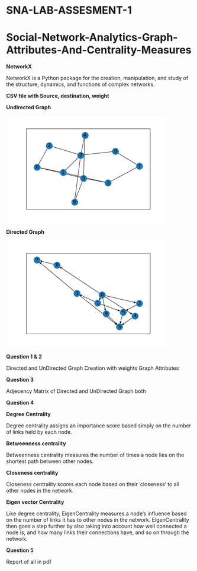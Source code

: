 # SNA-LAB-ASSESMENT-1
# Social-Network-Analytics-Graph-Attributes-And-Centrality-Measures

<b>NetworkX</b>

NetworkX is a Python package for the creation, manipulation, and study of the structure, dynamics, and functions of complex networks.



<b>CSV file with Source, destination, weight</b>

<b>Undirected Graph</b>

<img src="https://github.com/aman4computing/SNA-LAB-ASSESMENT-1/blob/main/Undirected_Graph.png">


<b>Directed Graph</b>


<img src="https://github.com/aman4computing/SNA-LAB-ASSESMENT-1/blob/main/Directed_Graph.png">



<b> Question 1 & 2 </b>

Directed and UnDirected Graph Creation with weights Graph Attributes



<b>Question 3</b>

Adjecency Matrix of Directed and UnDirected Graph both



<b>Question 4</b>



<b>Degree Centrality</b>

Degree centrality assigns an importance score based simply on the number of links held by each node.

<b>Betweenness centrality</b>

Betweenness centrality measures the number of times a node lies on the shortest path between other nodes.

<b>Closeness centrality</b>

Closeness centrality scores each node based on their ‘closeness’ to all other nodes in the network.

<b>Eigen vector Centrality</b>

Like degree centrality, EigenCentrality measures a node’s influence based on the number of links it has to other nodes in the network. EigenCentrality then goes a step further by also taking into account how well connected a node is, and how many links their connections have, and so on through the network.



<b>Question 5</b>

Report of all in pdf

